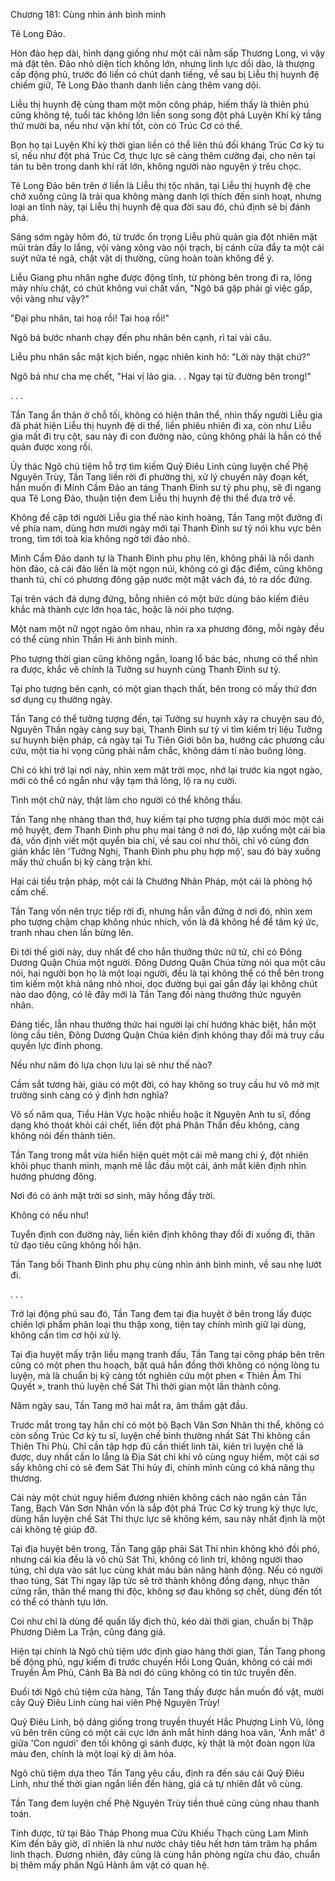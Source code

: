 




Chương 181: Cùng nhìn ánh bình minh


Tê Long Đảo.

Hòn đảo hẹp dài, hình dạng giống như một cái nằm sấp Thương Long, vì vậy mà đặt tên. Đảo nhỏ diện tích không lớn, nhưng linh lực dồi dào, là thượng cấp động phủ, trước đó liền có chút danh tiếng, về sau bị Liễu thị huynh đệ chiếm giữ, Tê Long Đảo thanh danh liền càng thêm vang dội.

Liễu thị huynh đệ cùng tham một môn công pháp, hiếm thấy là thiên phú cũng không tệ, tuổi tác không lớn liền song song đột phá Luyện Khí kỳ tầng thứ mười ba, nếu như vận khí tốt, còn có Trúc Cơ có thể.

Bọn họ tại Luyện Khí kỳ thời gian liền có thể liên thủ đối kháng Trúc Cơ kỳ tu sĩ, nếu như đột phá Trúc Cơ, thực lực sẽ càng thêm cường đại, cho nên tại tán tu bên trong danh khí rất lớn, không người nào nguyện ý trêu chọc.

Tê Long Đảo bên trên ở liền là Liễu thị tộc nhân, tại Liễu thị huynh đệ che chở xuống cũng là trải qua không màng danh lợi thích đến sinh hoạt, nhưng loại an tĩnh này, tại Liễu thị huynh đệ qua đời sau đó, chú định sẽ bị đánh phá.

Sáng sớm ngày hôm đó, từ trước ổn trọng Liễu phủ quản gia đột nhiên mặt mũi tràn đầy lo lắng, vội vàng xông vào nội trạch, bị cánh cửa đẩy ta một cái suýt nữa té ngã, chật vật dị thường, cũng hoàn toàn không để ý.

Liễu Giang phu nhân nghe được động tĩnh, từ phòng bên trong đi ra, lông mày nhíu chặt, có chút không vui chất vấn, "Ngô bá gặp phải gì việc gấp, vội vàng như vậy?"

"Đại phu nhân, tai hoạ rồi! Tai hoạ rồi!"

Ngô bá bước nhanh chạy đến phu nhân bên cạnh, rỉ tai vài câu.

Liễu phu nhân sắc mặt kịch biến, ngạc nhiên kinh hô: "Lời này thật chứ?"

Ngô bá như cha mẹ chết, "Hai vị lão gia. . . Ngay tại từ đường bên trong!"

. . .

Tần Tang ẩn thân ở chỗ tối, không có hiện thân thể, nhìn thấy người Liễu gia đã phát hiện Liễu thị huynh đệ di thể, liền phiêu nhiên đi xa, còn như Liễu gia mất đi trụ cột, sau này đi con đường nào, cũng không phải là hắn có thể quản được xong rồi.

Ủy thác Ngô chủ tiệm hỗ trợ tìm kiếm Quỷ Điêu Linh cùng luyện chế Phệ Nguyên Trùy, Tần Tang liền rời đi phường thị, xử lý chuyến này đoạn kết, hắn muốn đi Minh Cầm Đảo an táng Thanh Đình sư tỷ phu phụ, sẽ đi ngang qua Tê Long Đảo, thuận tiện đem Liễu thị huynh đệ thi thể đưa trở về.

Không đề cập tới người Liễu gia thế nào kinh hoàng, Tần Tang một đường đi về phía nam, dùng hơn mười ngày mới tại Thanh Đình sư tỷ nói khu vực bên trong, tìm tới toà kia không ngờ tới đảo nhỏ.

Minh Cầm Đảo danh tự là Thanh Đình phu phụ lên, không phải là nổi danh hòn đảo, cả cái đảo liền là một ngọn núi, không có gì đặc điểm, cũng không thanh tú, chỉ có phương đông gặp nước một mặt vách đá, tỏ ra dốc đứng.

Tại trên vách đá dựng đứng, bỗng nhiên có một bức dùng bảo kiếm điêu khắc mà thành cực lớn họa tác, hoặc là nói pho tượng.

Một nam một nữ ngọt ngào ôm nhau, nhìn ra xa phương đông, mỗi ngày đều có thể cùng nhìn Thần Hi ánh bình minh.

Pho tượng thời gian cũng không ngắn, loang lổ bác bác, nhưng có thể nhìn ra được, khắc vẽ chính là Tưởng sư huynh cùng Thanh Đình sư tỷ.

Tại pho tượng bên cạnh, có một gian thạch thất, bên trong có mấy thứ đơn sơ dụng cụ thường ngày.

Tần Tang có thể tưởng tượng đến, tại Tưởng sư huynh xảy ra chuyện sau đó, Nguyên Thần ngày càng suy bại, Thanh Đình sư tỷ vì tìm kiếm trị liệu Tưởng sư huynh biện pháp, cả ngày tại Tu Tiên Giới bôn ba, hướng các phương cầu cứu, một tia hi vọng cũng phải nắm chắc, không dám tí nào buông lỏng.

Chỉ có khi trở lại nơi này, nhìn xem mặt trời mọc, nhớ lại trước kia ngọt ngào, mới có thể có ngắn như vậy tạm thả lỏng, lộ ra nụ cười.

Tình một chữ này, thật làm cho người có thể không thấu.

Tần Tang nhẹ nhàng than thở, huy kiếm tại pho tượng phía dưới móc một cái mộ huyệt, đem Thanh Đình phu phụ mai táng ở nơi đó, lập xuống một cái bia đá, vốn định viết một quyển bia chí, về sau coi như thôi, chỉ vô cùng đơn giản khắc lên 'Tưởng Nghị, Thanh Đình phu phụ hợp mộ', sau đó bày xuống mấy thứ chuẩn bị kỹ càng trận khí.

Hai cái tiểu trận pháp, một cái là Chướng Nhãn Pháp, một cái là phòng hộ cấm chế.

Tần Tang vốn nên trực tiếp rời đi, nhưng hắn vẫn đứng ở nơi đó, nhìn xem pho tượng chậm chạp không nhúc nhích, vốn là đã không hề để tâm ký ức, tranh nhau chen lấn bừng lên.

Đi tới thế giới này, duy nhất để cho hắn thưởng thức nữ tử, chỉ có Đông Dương Quận Chúa một người. Đông Dương Quận Chúa từng nói qua một câu nói, hai người bọn họ là một loại người, đều là tại không thể có thể bên trong tìm kiếm một khả năng nhỏ nhoi, dọc đường bụi gai gắn đầy lại không chút nào dao động, có lẽ đây mới là Tần Tang đối nàng thưởng thức nguyên nhân.

Đáng tiếc, lẫn nhau thưởng thức hai người lại chí hướng khác biệt, hắn một lòng cầu tiên, Đông Dương Quận Chúa kiên định không thay đổi mà truy cầu quyền lực đỉnh phong.

Nếu như năm đó lựa chọn lưu lại sẽ như thế nào?

Cầm sắt tương hài, giàu có một đời, có hay không so truy cầu hư vô mờ mịt trường sinh càng có ý định hơn nghĩa?

Vô số năm qua, Tiểu Hàn Vực hoặc nhiều hoặc ít Nguyên Anh tu sĩ, đồng dạng khó thoát khỏi cái chết, liền đột phá Phân Thần đều không, càng không nói đến thành tiên.

Tần Tang trong mắt vừa hiển hiện quét một cái mê mang chi ý, đột nhiên khôi phục thanh minh, mạnh mẽ lắc đầu một cái, ánh mắt kiên định nhìn hướng phương đông.

Nơi đó có ánh mặt trời sơ sinh, mây hồng đầy trời.

Không có nếu như!

Tuyển định con đường này, liền kiên định không thay đổi đi xuống đi, thân tử đạo tiêu cũng không hối hận.

Tần Tang bồi Thanh Đình phu phụ cùng nhìn ánh bình minh, về sau nhẹ lướt đi.

. . .

Trở lại động phủ sau đó, Tần Tang đem tại địa huyệt ở bên trong lấy được chiến lợi phẩm phân loại thu thập xong, tiện tay chính mình giữ lại dùng, không cần tìm cơ hội xử lý.

Tại địa huyệt mấy trận liều mạng tranh đấu, Tần Tang tại công pháp bên trên cũng có một phen thu hoạch, bất quá hắn đồng thời không có nóng lòng tu luyện, mà là chuẩn bị kỹ càng tốt nghiên cứu một phen « Thiên Âm Thi Quyết », tranh thủ luyện chế Sát Thi thời gian một lần thành công.

Năm ngày sau, Tần Tang mở hai mắt ra, âm thầm gật đầu.

Trước mắt trong tay hắn chỉ có một bộ Bạch Vân Sơn Nhân thi thể, không có còn sống Trúc Cơ kỳ tu sĩ, luyện chế bình thường nhất Sát Thi không cần Thiên Thi Phù. Chỉ cần tập hợp đủ cần thiết linh tài, kiên trì luyện chế là được, duy nhất cần lo lắng là Địa Sát chi khí vô cùng nguy hiểm, một cái sơ sẩy không chỉ có sẽ đem Sát Thi hủy đi, chính mình cũng có khả năng thụ thương.

Cái này một chút nguy hiểm đương nhiên không cách nào ngăn cản Tần Tang, Bạch Vân Sơn Nhân vốn là sắp đột phá Trúc Cơ kỳ trung kỳ thực lực, dùng hắn luyện chế Sát Thi thực lực sẽ không kém, sau này nhất định là một cái không tệ giúp đỡ.

Tại địa huyệt bên trong, Tần Tang gặp phải Sát Thi nhìn không khó đối phó, nhưng cái kia đều là vô chủ Sát Thi, không có linh trí, không người thao túng, chỉ dựa vào sát lục cùng khát máu bản năng hành động. Nếu có người thao túng, Sát Thi ngay lập tức sẽ trở thành không đồng dạng, nhục thân cứng rắn, thân thể mang thi độc, không sợ đau không sợ chết, dùng đến tốt có thể có thành tựu lớn.

Coi như chỉ là dùng để quấn lấy địch thủ, kéo dài thời gian, chuẩn bị Thập Phương Diêm La Trận, cũng đáng giá.

Hiện tại chính là Ngô chủ tiệm ước định giao hàng thời gian, Tần Tang phong bế động phủ, ngự kiếm đi trước chuyến Hồi Long Quán, không có cái mới Truyền Âm Phù, Cảnh Bà Bà nơi đó cũng không có tin tức truyền đến.

Đuổi tới Ngô chủ tiệm cửa hàng, Tần Tang thấy được hắn muốn đồ vật, mười cây Quỷ Điêu Linh cùng hai viên Phệ Nguyên Trùy!

Quỷ Điêu Linh, bộ dáng giống trong truyền thuyết Hắc Phượng Linh Vũ, lông vũ bên trên cũng có một cái cực lớn ánh mắt hình dáng hoa văn, 'Ánh mắt' ở giữa 'Con ngươi' đen tối không gì sánh được, kỳ thật là một đoàn ngọn lửa màu đen, chính là một loại kỳ dị âm hỏa.

Ngô chủ tiệm dựa theo Tần Tang yêu cầu, định ra đến sáu cái Quỷ Điêu Linh, như thế thời gian ngắn liền đến hàng, giá cả tự nhiên đắt vô cùng.

Tần Tang đem luyện chế Phệ Nguyên Trùy tiền thuê cũng cùng nhau thanh toán.

Tính được, từ tại Bảo Tháp Phong mua Cửu Khiếu Thạch cùng Lam Minh Kim đến bây giờ, dĩ nhiên là như nước chảy tiêu hết hơn tám trăm hạ phẩm linh thạch. Đương nhiên, đây cũng là cùng hắn phòng ngừa chu đáo, chuẩn bị thêm mấy phần Ngũ Hành âm vật có quan hệ.




